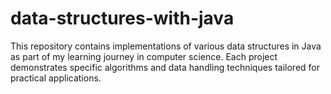 # data-structures-with-java
This repository contains implementations of various data structures in Java as part of my learning journey in computer science. Each project demonstrates specific algorithms and data handling techniques tailored for practical applications.
